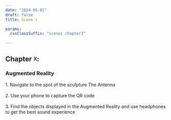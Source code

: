 ```yaml
---
date: "2024-05-01"
draft: false
title: Scene 1

params:
  cssClassSuffix: "scenes chapter3"

---
```


## Chapter &#9747;:

### Augmented Reality

<p>1. Navigate to the spot of the sculpture The Antenna<br><br>
2. Use your phone to capture the QR code<br><br>
3. Find the objects displayed in the Augmented Reality and use headphones to get the best sound experience</p>


